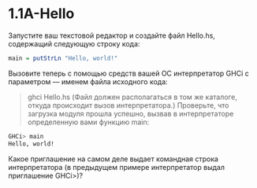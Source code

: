 # 1.1A-Hello

Запустите ваш текстовой редактор и создайте файл Hello.hs, содержащий следующую строку кода:
```haskell
main = putStrLn "Hello, world!"
```
Вызовите теперь с помощью средств вашей ОС интерпретатор GHCi c параметром — именем файла исходного кода:
> ghci Hello.hs
(Файл должен располагаться в том же каталоге, откуда происходит вызов интерпретатора.) Проверьте, что загрузка модуля прошла успешно, вызвав в интерпретаторе определенную вами функцию main:
```Bash
GHCi> main
Hello, world!
```
Какое приглашение на самом деле выдает командная строка интерпретатора (в предыдущем примере интерпретатор выдал приглашение GHCi>)?

